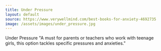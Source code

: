 ```yaml
---
title: Under Pressure
layout: default
source: https://www.verywellmind.com/best-books-for-anxiety-4692735
image: /assets/images/under_pressure.jpg
---
```

Under Pressure
"A must for parents or teachers who work with teenage girls, this option tackles specific pressures and anxieties."
